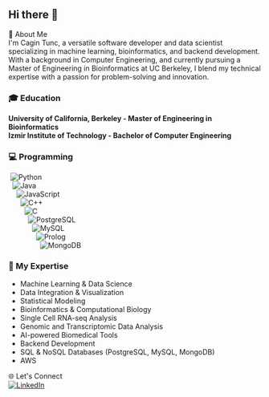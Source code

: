 ## Hi there 👋

👋 About Me <br>
I'm Cagin Tunc, a versatile software developer and data scientist specializing in machine learning, bioinformatics, and backend development. With a background in Computer Engineering, and currently pursuing a Master of Engineering in Bioinformatics at UC Berkeley, I blend my technical expertise with a passion for problem-solving and innovation. <br>

### 🎓 Education <br>
**University of California, Berkeley - Master of Engineering in Bioinformatics** <br>
**Izmir Institute of Technology - Bachelor of Computer Engineering**  <br>

### 💻 Programming <br>
&nbsp;![Python](https://img.shields.io/badge/-Python-3776AB?logo=python&logoColor=white)  
&nbsp;&nbsp;![Java](https://img.shields.io/badge/-Java-007396?logo=java&logoColor=white)  
&nbsp;&nbsp;&nbsp;&nbsp;![JavaScript](https://img.shields.io/badge/-JavaScript-F7DF1E?logo=javascript&logoColor=black)  
&nbsp;&nbsp;&nbsp;&nbsp;&nbsp;&nbsp;![C++](https://img.shields.io/badge/-C++-00599C?logo=c%2B%2B&logoColor=white)  
&nbsp;&nbsp;&nbsp;&nbsp;&nbsp;&nbsp;&nbsp;&nbsp;![C](https://img.shields.io/badge/-C-A8B9CC?logo=c&logoColor=white)  
&nbsp;&nbsp;&nbsp;&nbsp;&nbsp;&nbsp;&nbsp;&nbsp;&nbsp;&nbsp;![PostgreSQL](https://img.shields.io/badge/-PostgreSQL-336791?logo=postgresql&logoColor=white)  
&nbsp;&nbsp;&nbsp;&nbsp;&nbsp;&nbsp;&nbsp;&nbsp;&nbsp;&nbsp;&nbsp;&nbsp;![MySQL](https://img.shields.io/badge/-MySQL-4479A1?logo=mysql&logoColor=white)  
&nbsp;&nbsp;&nbsp;&nbsp;&nbsp;&nbsp;&nbsp;&nbsp;&nbsp;&nbsp;&nbsp;&nbsp;&nbsp;&nbsp;![Prolog](https://img.shields.io/badge/-Prolog-E61B23?logo=prolog&logoColor=white)  
&nbsp;&nbsp;&nbsp;&nbsp;&nbsp;&nbsp;&nbsp;&nbsp;&nbsp;&nbsp;&nbsp;&nbsp;&nbsp;&nbsp;&nbsp;&nbsp;![MongoDB](https://img.shields.io/badge/-MongoDB-47A248?logo=mongodb&logoColor=white)  


### 🚀 My Expertise <br>
*  Machine Learning & Data Science<br>
*  Data Integration & Visualization <br>
*  Statistical Modeling <br>
*  Bioinformatics & Computational Biology <br>
*  Single Cell RNA-seq Analysis <br>
*  Genomic and Transcriptomic Data Analysis <br>
*  AI-powered Biomedical Tools <br>
*  Backend Development <br>
*  SQL & NoSQL Databases (PostgreSQL, MySQL, MongoDB) <br>
*  AWS  <br>


🌐 Let's Connect <br>
[![LinkedIn](https://img.shields.io/badge/LinkedIn-0077B5?style=for-the-badge&logo=linkedin&logoColor=white)](https://www.linkedin.com/in/cagin-tunc-computer-scientist/)



